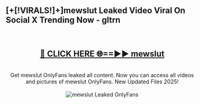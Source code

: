 <h2>[+[!VIRALS!]+]mewslut Leaked Video Viral On Social X Trending Now - gltrn</h2>
<br>
<div align="center">
<h2><a href="https://libra.edu.pl?mewslut" rel="nofollow">🔴 CLICK HERE 🌐==►► mewslut</a></h2>
<br>
Get mewslut OnlyFans leaked all content. Now you can access all videos and pictures of mewslut OnlyFans. New Updated Files 2025!
<br>
<br>
<a href="https://libra.edu.pl?mewslut" rel="nofollow" data-target="animated-image.originalLink"><img src="https://i.ibb.co.com/WyWwxjT/player-gif2.gif" alt="mewslut Leaked OnlyFans" style="max-width: 100%; display: inline-block;" data-target="animated-image.originalImage"></a>
</div>
<br>